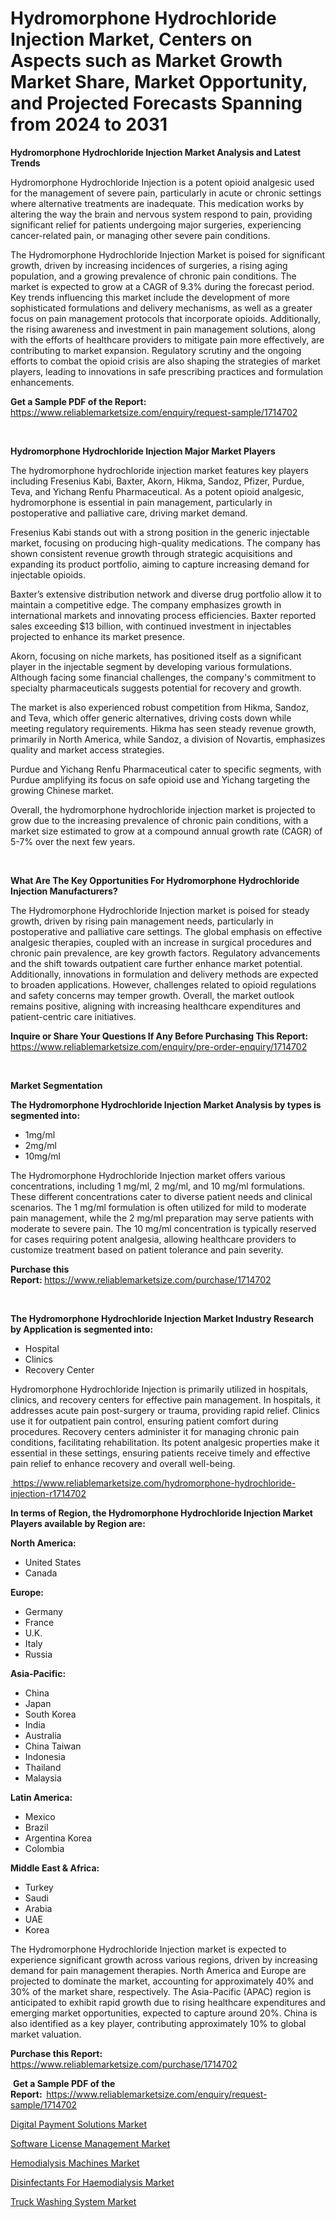 <p><h1>Hydromorphone Hydrochloride Injection Market, Centers on Aspects such as Market Growth Market Share, Market Opportunity, and Projected Forecasts Spanning from 2024 to 2031</h1></p><p><strong>Hydromorphone Hydrochloride Injection Market Analysis and Latest Trends</strong></p>
<p><p>Hydromorphone Hydrochloride Injection is a potent opioid analgesic used for the management of severe pain, particularly in acute or chronic settings where alternative treatments are inadequate. This medication works by altering the way the brain and nervous system respond to pain, providing significant relief for patients undergoing major surgeries, experiencing cancer-related pain, or managing other severe pain conditions.</p><p>The Hydromorphone Hydrochloride Injection Market is poised for significant growth, driven by increasing incidences of surgeries, a rising aging population, and a growing prevalence of chronic pain conditions. The market is expected to grow at a CAGR of 9.3% during the forecast period. Key trends influencing this market include the development of more sophisticated formulations and delivery mechanisms, as well as a greater focus on pain management protocols that incorporate opioids. Additionally, the rising awareness and investment in pain management solutions, along with the efforts of healthcare providers to mitigate pain more effectively, are contributing to market expansion. Regulatory scrutiny and the ongoing efforts to combat the opioid crisis are also shaping the strategies of market players, leading to innovations in safe prescribing practices and formulation enhancements.</p></p>
<p><strong>Get a Sample PDF of the Report:&nbsp;</strong> <a href="https://www.reliablemarketsize.com/enquiry/request-sample/1714702?utm_campaign=1262&utm_medium=2&utm_source=Github&utm_content=ia&utm_term=22102024&utm_id=hydromorphone-hydrochloride-injection">https://www.reliablemarketsize.com/enquiry/request-sample/1714702</a></p>
<p>&nbsp;</p>
<p><strong>Hydromorphone Hydrochloride Injection Major Market Players</strong></p>
<p><p>The hydromorphone hydrochloride injection market features key players including Fresenius Kabi, Baxter, Akorn, Hikma, Sandoz, Pfizer, Purdue, Teva, and Yichang Renfu Pharmaceutical. As a potent opioid analgesic, hydromorphone is essential in pain management, particularly in postoperative and palliative care, driving market demand.</p><p>Fresenius Kabi stands out with a strong position in the generic injectable market, focusing on producing high-quality medications. The company has shown consistent revenue growth through strategic acquisitions and expanding its product portfolio, aiming to capture increasing demand for injectable opioids.</p><p>Baxter’s extensive distribution network and diverse drug portfolio allow it to maintain a competitive edge. The company emphasizes growth in international markets and innovating process efficiencies. Baxter reported sales exceeding $13 billion, with continued investment in injectables projected to enhance its market presence.</p><p>Akorn, focusing on niche markets, has positioned itself as a significant player in the injectable segment by developing various formulations. Although facing some financial challenges, the company's commitment to specialty pharmaceuticals suggests potential for recovery and growth.</p><p>The market is also experienced robust competition from Hikma, Sandoz, and Teva, which offer generic alternatives, driving costs down while meeting regulatory requirements. Hikma has seen steady revenue growth, primarily in North America, while Sandoz, a division of Novartis, emphasizes quality and market access strategies.</p><p>Purdue and Yichang Renfu Pharmaceutical cater to specific segments, with Purdue amplifying its focus on safe opioid use and Yichang targeting the growing Chinese market.</p><p>Overall, the hydromorphone hydrochloride injection market is projected to grow due to the increasing prevalence of chronic pain conditions, with a market size estimated to grow at a compound annual growth rate (CAGR) of 5-7% over the next few years.</p></p>
<p>&nbsp;</p>
<p><strong>What Are The Key Opportunities For Hydromorphone Hydrochloride Injection Manufacturers?</strong></p>
<p><p>The Hydromorphone Hydrochloride Injection market is poised for steady growth, driven by rising pain management needs, particularly in postoperative and palliative care settings. The global emphasis on effective analgesic therapies, coupled with an increase in surgical procedures and chronic pain prevalence, are key growth factors. Regulatory advancements and the shift towards outpatient care further enhance market potential. Additionally, innovations in formulation and delivery methods are expected to broaden applications. However, challenges related to opioid regulations and safety concerns may temper growth. Overall, the market outlook remains positive, aligning with increasing healthcare expenditures and patient-centric care initiatives.</p></p>
<p><strong>Inquire or Share Your Questions If Any Before Purchasing This Report:</strong> <a href="https://www.reliablemarketsize.com/enquiry/pre-order-enquiry/1714702?utm_campaign=1262&utm_medium=2&utm_source=Github&utm_content=ia&utm_term=22102024&utm_id=hydromorphone-hydrochloride-injection">https://www.reliablemarketsize.com/enquiry/pre-order-enquiry/1714702</a></p>
<p>&nbsp;</p>
<p><strong>Market Segmentation</strong></p>
<p><strong>The Hydromorphone Hydrochloride Injection Market Analysis by types is segmented into:</strong></p>
<p><ul><li>1mg/ml</li><li>2mg/ml</li><li>10mg/ml</li></ul></p>
<p><p>The Hydromorphone Hydrochloride Injection market offers various concentrations, including 1 mg/ml, 2 mg/ml, and 10 mg/ml formulations. These different concentrations cater to diverse patient needs and clinical scenarios. The 1 mg/ml formulation is often utilized for mild to moderate pain management, while the 2 mg/ml preparation may serve patients with moderate to severe pain. The 10 mg/ml concentration is typically reserved for cases requiring potent analgesia, allowing healthcare providers to customize treatment based on patient tolerance and pain severity.</p></p>
<p><strong>Purchase this Report:&nbsp;</strong><a href="https://www.reliablemarketsize.com/purchase/1714702?utm_campaign=1262&utm_medium=2&utm_source=Github&utm_content=ia&utm_term=22102024&utm_id=hydromorphone-hydrochloride-injection">https://www.reliablemarketsize.com/purchase/1714702</a></p>
<p>&nbsp;</p>
<p><strong>The Hydromorphone Hydrochloride Injection Market Industry Research by Application is segmented into:</strong></p>
<p><ul><li>Hospital</li><li>Clinics</li><li>Recovery Center</li></ul></p>
<p><p>Hydromorphone Hydrochloride Injection is primarily utilized in hospitals, clinics, and recovery centers for effective pain management. In hospitals, it addresses acute pain post-surgery or trauma, providing rapid relief. Clinics use it for outpatient pain control, ensuring patient comfort during procedures. Recovery centers administer it for managing chronic pain conditions, facilitating rehabilitation. Its potent analgesic properties make it essential in these settings, ensuring patients receive timely and effective pain relief to enhance recovery and overall well-being.</p></p>
<p><a href="https://www.reliablemarketsize.com/hydromorphone-hydrochloride-injection-r1714702?utm_campaign=1262&utm_medium=2&utm_source=Github&utm_content=ia&utm_term=22102024&utm_id=hydromorphone-hydrochloride-injection">&nbsp;https://www.reliablemarketsize.com/hydromorphone-hydrochloride-injection-r1714702</a></p>
<p><strong>In terms of Region, the Hydromorphone Hydrochloride Injection Market Players available by Region are:</strong></p>
<p>
    <p> <strong> North America: </strong>
        <ul>
            <li>United States</li>
            <li>Canada</li>
        </ul>
        </p> 
    <p> <strong> Europe: </strong>
        <ul>
            <li>Germany</li>
            <li>France</li>
            <li>U.K.</li>
            <li>Italy</li>
            <li>Russia</li>
        </ul>
        </p> 
    <p> <strong> Asia-Pacific: </strong>
        <ul>
            <li>China</li>
            <li>Japan</li>
            <li>South Korea</li>
            <li>India</li>
            <li>Australia</li>
            <li>China Taiwan</li>
            <li>Indonesia</li>
            <li>Thailand</li>
            <li>Malaysia</li>
        </ul>
        </p> 
    <p> <strong> Latin America: </strong>
        <ul>
            <li>Mexico</li>
            <li>Brazil</li>
            <li>Argentina Korea</li>
            <li>Colombia</li>
        </ul>
        </p> 
    <p> <strong> Middle East & Africa: </strong>
        <ul>
            <li>Turkey</li>
            <li>Saudi</li>
            <li>Arabia</li>
            <li>UAE</li>
            <li>Korea</li>
        </ul>
    </p>
    </p>
<p><p>The Hydromorphone Hydrochloride Injection market is expected to experience significant growth across various regions, driven by increasing demand for pain management therapies. North America and Europe are projected to dominate the market, accounting for approximately 40% and 30% of the market share, respectively. The Asia-Pacific (APAC) region is anticipated to exhibit rapid growth due to rising healthcare expenditures and emerging market opportunities, expected to capture around 20%. China is also identified as a key player, contributing approximately 10% to global market valuation.</p></p>
<p><strong>Purchase this Report: </strong><a href="https://www.reliablemarketsize.com/purchase/1714702?utm_campaign=1262&utm_medium=2&utm_source=Github&utm_content=ia&utm_term=22102024&utm_id=hydromorphone-hydrochloride-injection">https://www.reliablemarketsize.com/purchase/1714702</a></p>
<p>&nbsp;<strong>Get a Sample PDF of the Report:&nbsp;&nbsp;</strong><a href="https://www.reliablemarketsize.com/enquiry/request-sample/1714702?utm_campaign=1262&utm_medium=2&utm_source=Github&utm_content=ia&utm_term=22102024&utm_id=hydromorphone-hydrochloride-injection">https://www.reliablemarketsize.com/enquiry/request-sample/1714702</a></p>
<p><strong></strong></p>
<p><p><a href="https://www.linkedin.com/pulse/market-dynamics-future-trends-global-digital-payment-nah8f?utm_campaign=1262&utm_medium=2&utm_source=Github&utm_content=ia&utm_term=22102024&utm_id=hydromorphone-hydrochloride-injection">Digital Payment Solutions Market</a></p><p><a href="https://www.linkedin.com/pulse/software-license-management-market-trends-growth-outlook-2024-q6grf?utm_campaign=1262&utm_medium=2&utm_source=Github&utm_content=ia&utm_term=22102024&utm_id=hydromorphone-hydrochloride-injection">Software License Management Market</a></p><p><a href="https://github.com/shanicesca7t/Market-Research-Report-List-1/blob/main/hemodialysis-machines-market.md?utm_campaign=1262&utm_medium=2&utm_source=Github&utm_content=ia&utm_term=22102024&utm_id=hydromorphone-hydrochloride-injection">Hemodialysis Machines Market</a></p><p><a href="https://github.com/angilaguardtd7/Market-Research-Report-List-1/blob/main/disinfectants-for-haemodialysis-market.md?utm_campaign=1262&utm_medium=2&utm_source=Github&utm_content=ia&utm_term=22102024&utm_id=hydromorphone-hydrochloride-injection">Disinfectants For Haemodialysis Market</a></p><p><a href="https://issuu.com/reportprime-2/docs/truck-washing-system-market-size-20_9f0e9959087c1f?utm_campaign=1262&utm_medium=2&utm_source=Github&utm_content=ia&utm_term=22102024&utm_id=hydromorphone-hydrochloride-injection">Truck Washing System Market</a></p></p>